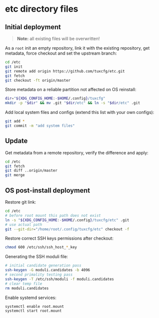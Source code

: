 etc directory files
===================

## Initial deployment ##

> **Note:** all existing files will be overwritten!

As a `root` init an empty repository, link it with the existing repository, get metadata, force checkout and set the upstream branch:

```bash
cd /etc
git init
git remote add origin https://github.com/tuxcfg/etc.git
git fetch
git checkout -ft origin/master
```

Store metadata on a reliable partition not affected on OS reinstall:

```bash
dir="${XDG_CONFIG_HOME:-$HOME/.config}/tuxcfg"
mkdir -p "$dir" && mv .git "$dir/etc" && ln -s "$dir/etc" .git
```

Add local system files and configs (extend this list with your own configs):

```bash
git add *
git commit -m "add system files"
```


## Update ##

Get metadata from a remote repository, verify the difference and apply:

```bash
cd /etc
git fetch
git diff ..origin/master
git merge
```


## OS post-install deployment ##

Restore git link:

```bash
cd /etc
# before root mount this path does not exist
ln -s "${XDG_CONFIG_HOME:-$HOME/.config}/tuxcfg/etc" .git
# use actual path
git --git-dir="/home/root/.config/tuxcfg/etc" checkout -f
```

Restore correct SSH keys permissions after checkout:

```bash
chmod 600 /etc/ssh/ssh_host_*_key
```

Generating the SSH moduli file:

```bash
# initial candidate generation pass
ssh-keygen -G moduli.candidates -b 4096
# second primality testing pass
ssh-keygen -T /etc/ssh/moduli -f moduli.candidates
# clear temp file
rm moduli.candidates
```

Enable systemd services:

```bash
systemctl enable root.mount
systemctl start root.mount
```

